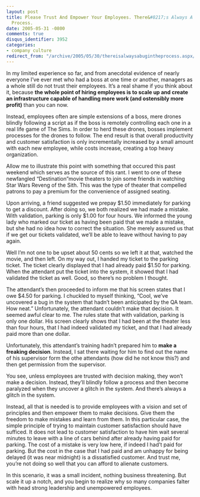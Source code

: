 ```yaml
---
layout: post
title: Please Trust And Empower Your Employees. There&#8217;s Always A Bug In The
  Process.
date: 2005-05-31 -0800
comments: true
disqus_identifier: 3952
categories:
- company culture
redirect_from: "/archive/2005/05/30/thereisalwaysabugintheprocess.aspx/"
---
```


In my limited experience so far, and from anecdotal evidence of nearly
everyone I’ve ever met who had a boss at one time or another, managers
as a whole still do not trust their employees. It’s a real shame if you
think about it, because **the whole point of hiring employees is to
scale up and create an infrastructure capable of handling more work (and
ostensibly more profit)** than you can now.

Instead, employees often are simple extensions of a boss, mere drones
blindly following a script as if the boss is remotely controlling each
one in a real life game of The Sims. In order to herd these drones,
bosses implement processes for the drones to follow. The end result is
that overall productivity and customer satisfaction is only
incrementally increased by a small amount with each new employee, while
costs increase, creating a top heavy organization.

Allow me to illustrate this point with something that occured this past
weekend which serves as the source of this rant. I went to one of these
newfangled “Destination”movie theaters to join some friends in watching
Star Wars Reveng of the Sith. This was the type of theater that
compelled patrons to pay a premium for the convenience of assigned
seating.

Upon arriving, a friend suggested we prepay \$1.50 immediately for
parking to get a discount. After doing so, we both realized we had made
a mistake. With validation, parking is only \$1.00 for four hours. We
informed the young lady who marked our ticket as having been paid that
we made a mistake, but she had no idea how to correct the situation. She
merely assured us that if we get our tickets validated, we’ll be able to
leave without having to pay again.

Well I’m not one to be upset about 50 cents so we left it at that,
watched the movie, and then left. On my way out, I handed my ticket to
the parking ticket. The ticket clearly displayed that I had already paid
\$1.50 for parking. When the attendant put the ticket into the system,
it showed that I had validated the ticket as well. Good, so there’s no
problem I thought.

The attendant’s then proceeded to inform me that his screen states that
I owe \$4.50 for parking. I chuckled to myself thinking, “Cool, we’ve
uncovered a bug in the system that hadn’t been anticipated by the QA
team. How neat.” Unfortunately, the attendant couldn’t make that
decision. It seemed awful clear to me. The rules state that with
validation, parking is only one dollar. His screen clearly shows that I
had been at the theater less than four hours, that I had indeed
validated my ticket, and that I had already paid more than one dollar.

Unfortunately, this attendant’s training hadn’t prepared him to **make a
freaking decision**. Instead, I sat there waiting for him to find out
the name of his supervisor form the othe attendants (how did he not know
this?) and then get permission from the supervisor.

You see, unless employees are trusted with decision making, they won’t
make a decision. Instead, they’ll blindly follow a process and then
become paralyzed when they uncover a glitch in the system. And there’s
always a glitch in the system.

Instead, all that is needed is to provide employees with a vision and
set of principles and then empower them to make decisions. Give them the
freedom to make mistakes and learn from them. In this particular case,
the simple principle of trying to maintain customer satisfaction should
have sufficed. It does not lead to customer satisfaction to have him
wait several minutes to leave with a line of cars behind after already
having paid for parking. The cost of a mistake is very low here, if
indeed I had’t paid for parking. But the cost in the case that I had
paid and am unhappy for being delayed (it was near midnight) is a
dissatisfied customer. And trust me, you’re not doing so well that you
can afford to alienate customers.

In this scenario, it was a small incident, nothing business threatening.
But scale it up a notch, and you begin to realize why so many companies
falter with head strong leadership and unempowered employees.

